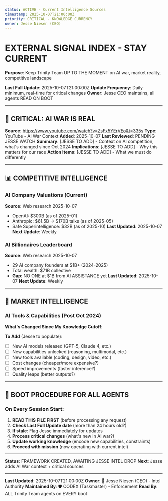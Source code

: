 ```yaml
---
status: ACTIVE - Current Intelligence Sources
timestamp: 2025-10-07T21:00:00Z
priority: CRITICAL - KNOWLEDGE CURRENCY
owner: Jesse Niesen (CEO)
---
```


# EXTERNAL SIGNAL INDEX - STAY CURRENT

**Purpose**: Keep Trinity Team UP TO THE MOMENT on AI war, market reality, competitive landscape

**Last Full Update**: 2025-10-07T21:00:00Z
**Update Frequency**: Daily minimum, real-time for critical changes
**Owner**: Jesse CEO maintains, all agents READ ON BOOT

---

## 🚨 CRITICAL: AI WAR IS REAL

**Source**: https://www.youtube.com/watch?v=ZsFx5YErVEo&t=335s
**Type**: YouTube - AI War Context
**Added**: 2025-10-07
**Last Reviewed**: PENDING JESSE WATCH
**Summary**: [JESSE TO ADD] - Context on AI competition, what's changed since Oct 2024
**Implications**: [JESSE TO ADD] - Why this matters for our race
**Action Items**: [JESSE TO ADD] - What we must do differently

---

## 📊 COMPETITIVE INTELLIGENCE

### AI Company Valuations (Current)
**Source**: Web research 2025-10-07
- OpenAI: $300B (as of 2025-01)
- Anthropic: $61.5B → $170B talks (as of 2025-05)
- Safe Superintelligence: $32B (as of 2025-10)
**Last Updated**: 2025-10-07
**Next Update**: Weekly

### AI Billionaires Leaderboard
**Source**: Web research 2025-10-07
- 29 AI company founders at $1B+ (2024-2025)
- Total wealth: $71B collective
- **Gap**: NO ONE at $1B from AI ASSISTANCE yet
**Last Updated**: 2025-10-07
**Next Update**: Weekly

---

## 🎯 MARKET INTELLIGENCE

### AI Tools & Capabilities (Post Oct 2024)
**What's Changed Since My Knowledge Cutoff**:

**To Add** (Jesse to populate):
- [ ] New AI models released (GPT-5, Claude 4, etc.)
- [ ] New capabilities unlocked (reasoning, multimodal, etc.)
- [ ] New tools available (coding, design, video, etc.)
- [ ] Cost changes (cheaper/more expensive?)
- [ ] Speed improvements (faster inference?)
- [ ] Quality leaps (better outputs?)

---

## 🚨 BOOT PROCEDURE FOR ALL AGENTS

### On Every Session Start:
1. **READ THIS FILE FIRST** (before processing any request)
2. **Check Last Full Update date** (more than 24 hours old?)
3. **If stale**: Flag Jesse immediately for updates
4. **Process critical changes** (what's new in AI war?)
5. **Update working knowledge** (encode new capabilities, constraints)
6. **Proceed with mission** (now operating with current intel)

---

**Status**: FRAMEWORK CREATED, AWAITING JESSE INTEL DROP
**Next**: Jesse adds AI War context + critical sources

---

**Last Updated**: 2025-10-07T21:00:00Z
**Owner**: 🦄 Jesse Niesen (CEO) - Intel Authority
**Maintained By**: 🛡️ CODEX (Taskmaster) - Enforcement
**Read By**: ALL Trinity Team agents on EVERY boot
